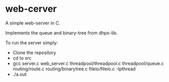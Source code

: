 # web-cerver
A simple web-server in C.

Implements the queue and binary-tree from dhps-lib. 

To run the server simply:

- Clone the repository
- cd to src
- gcc server.c web_server.c threadpool/threadpool.c threadpool/queue.c routing/route.c routing/binarytree.c fileio/fileio.c -lpthread
- ./a.out
